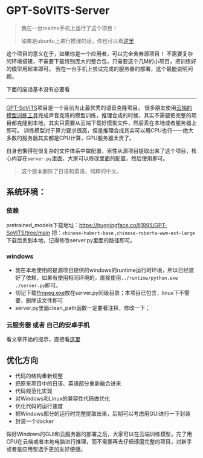 # GPT-SoVITS-Server

> 我在一台realme手机上运行了这个项目！
> 
> 如果是ubuntu上进行推理的话，你也可以看[这里](./On-Termux-Ubuntu.md)

这个项目的意义在于，如果你是一个应用者，可以完全舍弃源项目！
不需要复杂的环境搭建，不需要下载特别庞大的整合包，只需要这个几M的小项目，把训练好的模型用起来即可。
我在一台手机上尝试完成的服务器的部署，这个最能说明问题。

下面的废话基本没有必要看

----

[GPT-SoVITS](https://github.com/RVC-Boss/GPT-SoVITS)项目是一个目前为止最优秀的语音克隆项目。
很多朋友使用[云端的模型训练工具](https://www.codewithgpu.com/i/RVC-Boss/GPT-SoVITS/GPT-SoVITS-Official)完成声音克隆的模型训练，推理合成的时候，其实不需要把完整的项目都克隆到本地，其实只需要从云端下载好模型文件，然后丢在本地或者服务器上即可。
训练模型对于算力要求很高，但是推理合成其实可以用CPU也行——绝大多数的服务器其实都是CPU计算，GPU服务器太贵了。

自身也懒得在很复杂的文件体系中做配置，索性从源项目提取出来了这个项目，核心内容在`server.py`里面，大家可以修改里面的配置，然后使用即可。

> 这个版本删除了日语和英语，纯粹的中文。

## 系统环境：
### 依赖
pretrained_models下载地址：https://huggingface.co/lj1995/GPT-SoVITS/tree/main 
把：`chinese-hubert-base` ,`chinese-roberta-wwm-ext-large`下载后丢到本地，记得修改server.py里面的路径即可。

### windows
- 我在本地使用的是源项目提供的windows的runtime运行时环境，所以已经装好了依赖，如果有使用相同环境的，直接使用`../runtime/python.exe ./server.py`即可。 
- 切记下载[ffmpeg.exe](https://huggingface.co/lj1995/VoiceConversionWebUI/blob/main/ffmpeg.exe)放在server.py同级目录；本项目已包含，linux下不需要，删除该文件即可
- server.py里面clean_path函数一定要看注释，修改一下；

### 云服务器 或者 自己的安卓手机
看文章开始的提示，直接看[这里](./On-Termux-Ubuntu.md)

## 优化方向
- 代码的结构重新规整
- 把原来项目中的日语、英语部分重新融合进来
- 代码规范化实现
- 对Windows和Linux的兼容性代码做优化
- 优化代码的运行速度
- 把Windows部分的运行时完整提取出来，后期可以考虑用GUI进行一下封装
- 封装一个docker

做好Windows的GUI和云服务器的部署之后，大家可以在云端训练模型，完了用CPU在云端或者本地电脑进行推理，而不需要再去仔细琢磨完整的项目，对新手或者是应用型选手更加友好便捷。